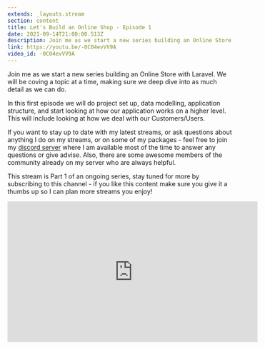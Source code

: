 ```yaml
---
extends: _layouts.stream
section: content
title: Let's Build an Online Shop - Episode 1
date: 2021-09-14T21:00:00.513Z
description: Join me as we start a new series building an Online Store with Laravel. We will be coving a topic at a time, making sure we deep dive into as much detail as we can do.
link: https://youtu.be/-0C04evVV9A
video_id: -0C04evVV9A
---
```

Join me as we start a new series building an Online Store with Laravel. We will be coving a topic at a time, making sure we deep dive into as much detail as we can do.

In this first episode we will do project set up, data modelling, application structure, and start looking at how our application works on a higher level. This will include looking at how we deal with our Customers/Users.

If you want to stay up to date with my latest streams, or ask questions about anything I do on my streams, or on some of my packages - feel free to join my [discord server](https://discord.gg/FtPtsdDV9U) where I am available most of the time to answer any questions or give advise. Also, there are some awesome members of the community already on my server who are always helpful.

This stream is Part 1 of an ongoing series, stay tuned for more by subscribing to this channel - if you like this content make sure you give it a thumbs up so I can plan more streams you enjoy!

<div class="aspect-w-16 aspect-h-9">
    <iframe width="560" height="315" src="https://www.youtube.com/embed/-0C04evVV9A" title="YouTube video player" frameborder="0" allow="accelerometer; autoplay; clipboard-write; encrypted-media; gyroscope; picture-in-picture" allowfullscreen></iframe>
</div>